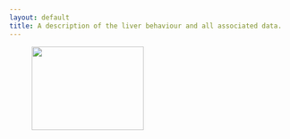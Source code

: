 ```yaml
---
layout: default
title: A description of the liver behaviour and all associated data.
---
```

<figure>
    <img  src="https://data.nutritionallungimmunity.org/api/v1/file/5dfbccd9c1b2cfe0661e561a/download?contentDisposition=inline" width="200" height="150"/>
</figure>
